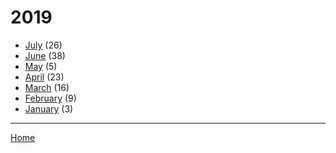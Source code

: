 # 2019

  * [July](./2019-07.md) (26)
  * [June](./2019-06.md) (38)
  * [May](./2019-05.md) (5)
  * [April](./2019-04.md) (23)
  * [March](./2019-03.md) (16)
  * [February](./2019-02.md) (9)
  * [January](./2019-01.md) (3)

----

[Home](../)
